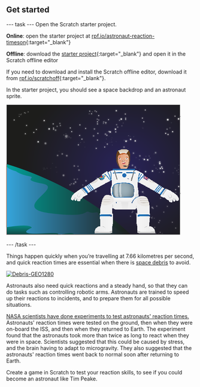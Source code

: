 ## Get started

--- task ---
Open the Scratch starter project.

**Online**: open the starter project at [rpf.io/astronaut-reaction-timeson](http://rpf.io/astronaut-reacion-timeson){:target="_blank"}

**Offline**: download the [starter project](http://rpf.io/p/astronaut-reacion-times-go){:target="_blank"} and open it in the Scratch offline editor

If you need to download and install the Scratch offline editor, download it from [rpf.io/scratchoff](http://rpf.io/scratchoff){:target="_blank"}.

In the starter project, you should see a space backdrop and an astronaut sprite.

![starter projects](images/starter_project.png)

--- /task ---

Things happen quickly when you’re travelling at 7.66 kilometres per second, and quick reaction times are essential when there is [space debris](https://en.wikipedia.org/wiki/Space_debris) to avoid.

<html>
<a title="NASA image [Public domain], via Wikimedia Commons" href="https://commons.wikimedia.org/wiki/File:Debris-GEO1280.jpg"><img width="512" alt="Debris-GEO1280" src="https://upload.wikimedia.org/wikipedia/commons/thumb/a/a1/Debris-GEO1280.jpg/512px-Debris-GEO1280.jpg"></a>
</html>

Astronauts also need quick reactions and a steady hand, so that they can do tasks such as controlling robotic arms.
Astronauts are trained to speed up their reactions to incidents, and to prepare them for all possible situations. 

[NASA scientists have done experiments to test astronauts' reaction times.](http://www.nasa.gov/mission_pages/station/research/experiments/7.html)
Astronauts' reaction times were tested on the ground, then when they were on-board the ISS, and then when they returned to Earth. The experiment found that the astronauts took more than twice as long to react when they were in space. Scientists suggested that this could be caused by stress, and the brain having to adapt to microgravity. They also suggested that the astronauts' reaction times went back to normal soon after returning to Earth. 

Create a game in Scratch to test your reaction skills, to see if you could become an astronaut like Tim Peake.



